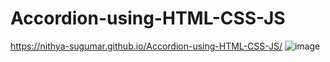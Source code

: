 # Accordion-using-HTML-CSS-JS
https://nithya-sugumar.github.io/Accordion-using-HTML-CSS-JS/
![image](https://user-images.githubusercontent.com/103504901/206998138-c120fcc9-722d-4806-93df-c7f314a512bd.png)


